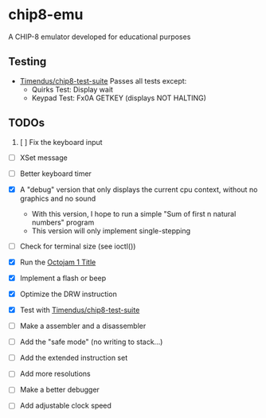 # chip8-emu
A CHIP-8 emulator developed for educational purposes

## Testing
 - [Timendus/chip8-test-suite](https://github.com/Timendus/chip8-test-suite) Passes all tests except:
   - Quirks Test: Display wait
   - Keypad Test: Fx0A GETKEY (displays NOT HALTING)

## TODOs
 1. [ ] Fix the keyboard input
   - [ ] XSet message
   - [ ] Better keyboard timer

 - [x] A "debug" version that only displays the current cpu context, without no graphics and no sound
    - With this version, I hope to run a simple "Sum of first n natural numbers" program
    - This version will only implement single-stepping
 - [ ] Check for terminal size (see ioctl())
 - [x] Run the [Octojam 1 Title](https://johnearnest.github.io/chip8Archive/play.html?p=octojam1title)
 - [x] Implement a flash or beep
 - [x] Optimize the DRW instruction
 - [x] Test with [Timendus/chip8-test-suite](https://github.com/Timendus/chip8-test-suite)
 - [ ] Make a assembler and a disassembler
 - [ ] Add the "safe mode" (no writing to stack...)
 - [ ] Add the extended instruction set
 - [ ] Add more resolutions
 - [ ] Make a better debugger
 - [ ] Add adjustable clock speed
